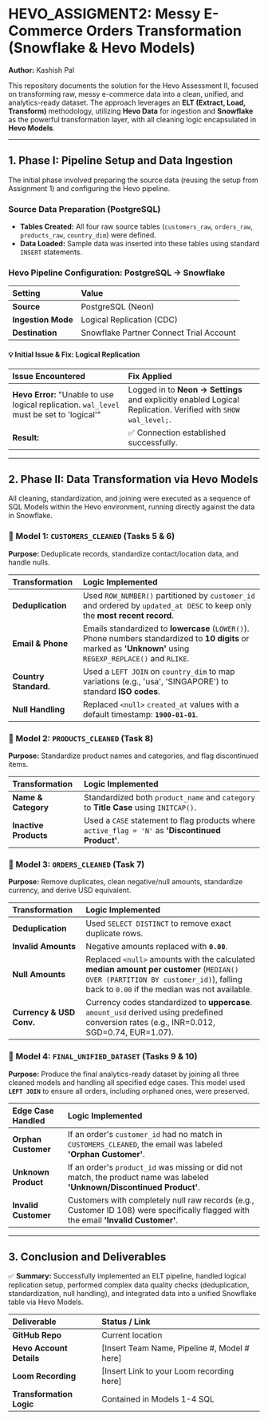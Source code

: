 

# HEVO\_ASSIGMENT2: Messy E-Commerce Orders Transformation (Snowflake & Hevo Models)

**Author:** Kashish Pal

This repository documents the solution for the Hevo Assessment II, focused on transforming raw, messy e-commerce data into a clean, unified, and analytics-ready dataset. The approach leverages an **ELT (Extract, Load, Transform)** methodology, utilizing **Hevo Data** for ingestion and **Snowflake** as the powerful transformation layer, with all cleaning logic encapsulated in **Hevo Models**.

---

## 1. Phase I: Pipeline Setup and Data Ingestion

The initial phase involved preparing the source data (reusing the setup from Assignment 1) and configuring the Hevo pipeline.

### Source Data Preparation (PostgreSQL)

* **Tables Created:** All four raw source tables (`customers_raw`, `orders_raw`, `products_raw`, `country_dim`) were defined.
* **Data Loaded:** Sample data was inserted into these tables using standard `INSERT` statements.

### Hevo Pipeline Configuration: PostgreSQL $\rightarrow$ Snowflake

| Setting | Value |
| :--- | :--- |
| **Source** | PostgreSQL (Neon) |
| **Ingestion Mode** | Logical Replication (CDC) |
| **Destination** | Snowflake Partner Connect Trial Account |

#### 💡 Initial Issue & Fix: Logical Replication

| Issue Encountered | Fix Applied |
| :--- | :--- |
| **Hevo Error:** "Unable to use logical replication. `wal_level` must be set to 'logical'" | Logged in to **Neon $\rightarrow$ Settings** and explicitly enabled Logical Replication. Verified with `SHOW wal_level;`. |
| **Result:** | ✅ Connection established successfully. |

---

## 2. Phase II: Data Transformation via Hevo Models

All cleaning, standardization, and joining were executed as a sequence of SQL Models within the Hevo environment, running directly against the data in Snowflake.

### 📜 Model 1: `CUSTOMERS_CLEANED` (Tasks 5 & 6)
**Purpose:** Deduplicate records, standardize contact/location data, and handle nulls.

| Transformation | Logic Implemented |
| :--- | :--- |
| **Deduplication** | Used `ROW_NUMBER()` partitioned by `customer_id` and ordered by `updated_at DESC` to keep only the **most recent record**. |
| **Email & Phone** | Emails standardized to **lowercase** (`LOWER()`). Phone numbers standardized to **10 digits** or marked as **'Unknown'** using `REGEXP_REPLACE()` and `RLIKE`. |
| **Country Standard.** | Used a `LEFT JOIN` on `country_dim` to map variations (e.g., 'usa', 'SINGAPORE') to standard **ISO codes**. |
| **Null Handling** | Replaced `<null>` `created_at` values with a default timestamp: **`1900-01-01`**. |

### 📜 Model 2: `PRODUCTS_CLEANED` (Task 8)
**Purpose:** Standardize product names and categories, and flag discontinued items.

| Transformation | Logic Implemented |
| :--- | :--- |
| **Name & Category** | Standardized both `product_name` and `category` to **Title Case** using `INITCAP()`. |
| **Inactive Products** | Used a `CASE` statement to flag products where `active_flag = 'N'` as **'Discontinued Product'**. |

### 📜 Model 3: `ORDERS_CLEANED` (Task 7)
**Purpose:** Remove duplicates, clean negative/null amounts, standardize currency, and derive USD equivalent.

| Transformation | Logic Implemented |
| :--- | :--- |
| **Deduplication** | Used `SELECT DISTINCT` to remove exact duplicate rows. |
| **Invalid Amounts** | Negative amounts replaced with **`0.00`**. |
| **Null Amounts** | Replaced `<null>` amounts with the calculated **median amount per customer** (`MEDIAN() OVER (PARTITION BY customer_id)`), falling back to `0.00` if the median was not available. |
| **Currency & USD Conv.** | Currency codes standardized to **uppercase**. `amount_usd` derived using predefined conversion rates (e.g., INR=0.012, SGD=0.74, EUR=1.07). |

### 📜 Model 4: `FINAL_UNIFIED_DATASET` (Tasks 9 & 10)
**Purpose:** Produce the final analytics-ready dataset by joining all three cleaned models and handling all specified edge cases. This model used **`LEFT JOIN`** to ensure all orders, including orphaned ones, were preserved.

| Edge Case Handled | Logic Implemented |
| :--- | :--- |
| **Orphan Customer** | If an order's `customer_id` had no match in `CUSTOMERS_CLEANED`, the email was labeled **'Orphan Customer'**. |
| **Unknown Product** | If an order's `product_id` was missing or did not match, the product name was labeled **'Unknown/Discontinued Product'**. |
| **Invalid Customer** | Customers with completely null raw records (e.g., Customer ID 108) were specifically flagged with the email **'Invalid Customer'**. |

---

## 3. Conclusion and Deliverables

✅ **Summary:** Successfully implemented an ELT pipeline, handled logical replication setup, performed complex data quality checks (deduplication, standardization, null handling), and integrated data into a unified Snowflake table via Hevo Models.

| Deliverable | Status / Link |
| :--- | :--- |
| **GitHub Repo** | Current location |
| **Hevo Account Details** | [Insert Team Name, Pipeline \#, Model \# here] |
| **Loom Recording** | [Insert Link to your Loom recording here] |
| **Transformation Logic** | Contained in Models 1-4 SQL |
